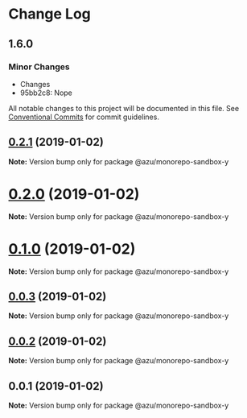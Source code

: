# Change Log

## 1.6.0

### Minor Changes

- Changes
- 95bb2c8: Nope

All notable changes to this project will be documented in this file.
See [Conventional Commits](https://conventionalcommits.org) for commit guidelines.

## [0.2.1](https://github.com/azu/monorepo-sandbox/compare/@azu/monorepo-sandbox-y@0.2.0...@azu/monorepo-sandbox-y@0.2.1) (2019-01-02)

**Note:** Version bump only for package @azu/monorepo-sandbox-y

# [0.2.0](https://github.com/azu/monorepo-sandbox/compare/@azu/monorepo-sandbox-y@0.1.0...@azu/monorepo-sandbox-y@0.2.0) (2019-01-02)

**Note:** Version bump only for package @azu/monorepo-sandbox-y

# [0.1.0](https://github.com/azu/monorepo-sandbox/compare/@azu/monorepo-sandbox-y@0.0.1...@azu/monorepo-sandbox-y@0.1.0) (2019-01-02)

**Note:** Version bump only for package @azu/monorepo-sandbox-y

## [0.0.3](https://github.com/azu/monorepo-sandbox/compare/@azu/monorepo-sandbox-y@0.0.1...@azu/monorepo-sandbox-y@0.0.3) (2019-01-02)

**Note:** Version bump only for package @azu/monorepo-sandbox-y

## [0.0.2](https://github.com/azu/monorepo-sandbox/compare/@azu/monorepo-sandbox-y@0.0.1...@azu/monorepo-sandbox-y@0.0.2) (2019-01-02)

**Note:** Version bump only for package @azu/monorepo-sandbox-y

## 0.0.1 (2019-01-02)

**Note:** Version bump only for package @azu/monorepo-sandbox-y
